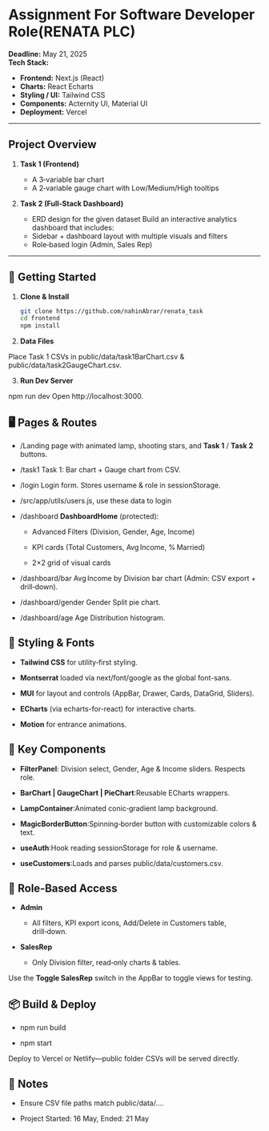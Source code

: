 # Assignment For Software Developer Role(RENATA PLC)

**Deadline:** May 21, 2025  
**Tech Stack:**  
- **Frontend:** Next.js (React)  
- **Charts:** React Echarts
- **Styling / UI:** Tailwind CSS 
- **Components:** Acternity UI, Material UI
- **Deployment:** Vercel  

---

## Project Overview

1. **Task 1 (Frontend)**  
   - A 3‑variable bar chart  
   - A 2‑variable gauge chart with Low/Medium/High tooltips  

2. **Task 2 (Full‑Stack Dashboard)**  
   - ERD design for the given dataset 
     Build an interactive analytics dashboard that includes:
   - Sidebar + dashboard layout with multiple visuals and filters  
   - Role‑based login (Admin, Sales Rep)  

---


## 🚀 Getting Started

1. **Clone & Install**

   ```bash
   git clone https://github.com/nahinAbrar/renata_task
   cd frontend
   npm install

2. **Data Files**

 Place Task 1 CSVs in public/data/task1BarChart.csv & public/data/task2GaugeChart.csv.

3. **Run Dev Server**

npm run dev
Open http://localhost:3000.

🖥️ Pages & Routes
------------------

*   /Landing page with animated lamp, shooting stars, and **Task 1** / **Task 2** buttons.
    
*   /task1 Task 1: Bar chart + Gauge chart from CSV.
    
*   /login Login form. Stores username & role in sessionStorage.

*   /src/app/utils/users.js, use these data to login
    
*   /dashboard **DashboardHome** (protected):
    
    *   Advanced Filters (Division, Gender, Age, Income)
        
    *   KPI cards (Total Customers, Avg Income, % Married)
        
    *   2×2 grid of visual cards
        
*   /dashboard/bar Avg Income by Division bar chart (Admin: CSV export + drill‑down).
    
*   /dashboard/gender Gender Split pie chart.
    
*   /dashboard/age Age Distribution histogram.
    

🎨 Styling & Fonts
------------------

*   **Tailwind CSS** for utility‑first styling.
    
*   **Montserrat** loaded via next/font/google as the global font-sans.
    
*   **MUI** for layout and controls (AppBar, Drawer, Cards, DataGrid, Sliders).
    
*   **ECharts** (via echarts-for-react) for interactive charts.
    
*   **Motion** for entrance animations.
    

🔧 Key Components
-----------------

*   **FilterPanel**: Division select, Gender, Age & Income sliders. Respects role.
    
*   **BarChart | GaugeChart | PieChart**:Reusable ECharts wrappers.
    
*   **LampContainer**:Animated conic‑gradient lamp background.
    
*   **MagicBorderButton**:Spinning‑border button with customizable colors & text.
    
*   **useAuth**:Hook reading sessionStorage for role & username.
    
*   **useCustomers**:Loads and parses public/data/customers.csv.
    

📑 Role‑Based Access
--------------------

*   **Admin**
    
    *   All filters, KPI export icons, Add/Delete in Customers table, drill‑down.
        
*   **SalesRep**
    
    *   Only Division filter, read‑only charts & tables.
        

Use the **Toggle SalesRep** switch in the AppBar to toggle views for testing.

📦 Build & Deploy
-----------------

*   npm run build
    
*   npm start
    

Deploy to Vercel or Netlify—public folder CSVs will be served directly.

📝 Notes
--------

*   Ensure CSV file paths match public/data/....
    
*   Project Started: 16 May, Ended: 21 May